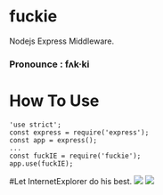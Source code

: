 # fuckie
Nodejs Express Middleware.

### Pronounce : fʌk·ki

# How To Use
```
'use strict';
const express = require('express');
const app = express();
...
const fuckIE = require('fuckie');
app.use(fuckIE);
```

#Let InternetExplorer do his best.
![](https://raw.githubusercontent.com/skatpgusskat/fuckie/master/readmeResource/ie_download_real_browser.jpg)
![](https://raw.githubusercontent.com/skatpgusskat/fuckie/master/readmeResource/whoTheFuckStillUsesIE.jpg)
